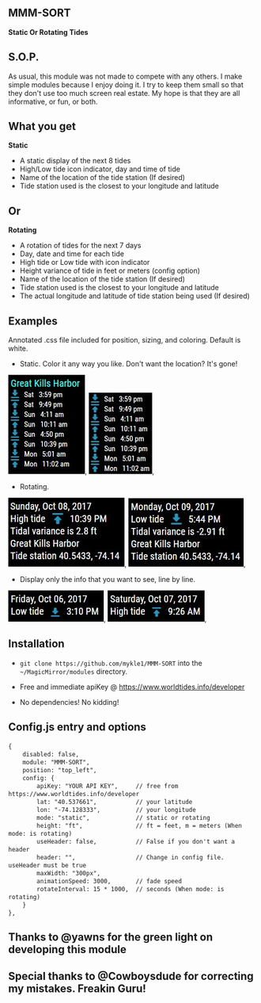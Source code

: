 ## MMM-SORT

**Static Or Rotating Tides**

## S.O.P.

As usual, this module was not made to compete with any others. I make simple modules
because I enjoy doing it. I try to keep them small so that they don't use too much
screen real estate. My hope is that they are all informative, or fun, or both.

## What you get

**Static**

* A static display of the next 8 tides
* High/Low tide icon indicator, day and time of tide
* Name of the location of the tide station (If desired)
* Tide station used is the closest to your longitude and latitude

## Or

**Rotating**

* A rotation of tides for the next 7 days
* Day, date and time for each tide
* High tide or Low tide with icon indicator
* Height variance of tide in feet or meters (config option)
* Name of the location of the tide station (If desired)
* Tide station used is the closest to your longitude and latitude
* The actual longitude and latitude of tide station being used (If desired)

## Examples

Annotated .css file included for position, sizing, and coloring. Default is white.

* Static. Color it any way you like. Don't want the location? It's gone!

![](images/s1.JPG), ![](images/s2.JPG),

* Rotating.

![](images/r1.JPG), ![](images/r2.JPG),

* Display only the info that you want to see, line by line.

![](images/r3.JPG), ![](images/r4.JPG),

## Installation

* `git clone https://github.com/mykle1/MMM-SORT` into the `~/MagicMirror/modules` directory.

* Free and immediate apiKey @ https://www.worldtides.info/developer

* No dependencies! No kidding!

## Config.js entry and options

    {
		disabled: false,
		module: "MMM-SORT",
		position: "top_left",
		config: {
			apiKey: "YOUR API KEY",     // free from https://www.worldtides.info/developer
			lat: "40.537661",           // your latitude
			lon: "-74.128333",          // your longitude
			mode: "static",             // static or rotating
			height: "ft",               // ft = feet, m = meters (When mode: is rotating)
			useHeader: false,           // False if you don't want a header      
			header: "",                 // Change in config file. useHeader must be true
			maxWidth: "300px",
			animationSpeed: 3000,       // fade speed
			rotateInterval: 15 * 1000,  // seconds (When mode: is rotating)
		}
	},

## Thanks to @yawns for the green light on developing this module

## Special thanks to @Cowboysdude for correcting my mistakes. Freakin Guru!
